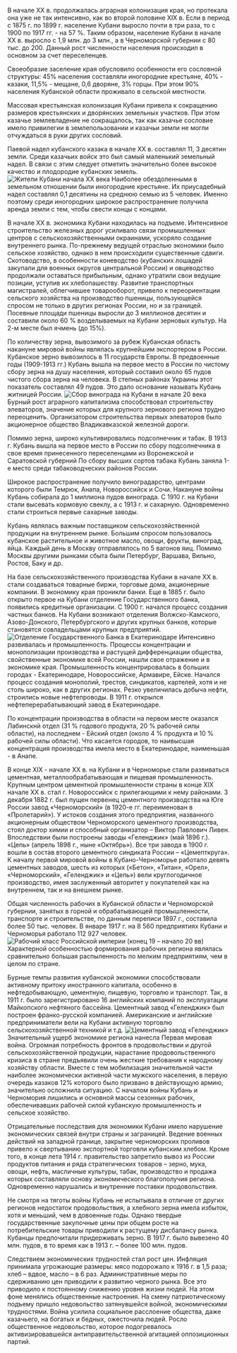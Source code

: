 В начале ХХ в. продолжалась аграрная колонизация края, но протекала она уже не так интенсивно, как во второй половине ХIХ в. Если в период с 1875 г. по 1899 г. население Кубани выросло почти в три раза, то с 1900 по 1917 гг. - на 57 %. Таким образом, население Кубани в начале ХХ в. выросло с 1,9 млн. до 3 млн., а в Черноморской губернии с 80 тыс. до 200. Данный рост численности населения происходил в основном за счет переселенцев.

Своеобразие заселение края обусловило особенности его сословной структуры: 45% населения составляли иногородние крестьяне, 40% - казаки, 11,5% - мещане, 0,6 дворяне, 3% горцы. При этом 90% населения Кубанской области проживало в сельской местности.

Массовая крестьянская колонизация Кубани привела к сокращению размеров крестьянских и дворянских земельных участков. При этом казачье землевладение не сокращалось, так как казачье сословие имело привилегии в землепользовании и казачьи земли не могли отчуждаться в руки других сословий.

Паевой надел кубанского казака в начале ХХ в. составлял 11, 3 десятин земли. Среди казачьих войск это был самый маленький земельный надел. В связи с этим следует отметить значительно более высокое качество и плодородие кубанских земель.
![](/4/1/1.jpg "Жители Кубани начала XX века")
Наиболее обездоленными в земельном отношении были иногородние крестьяне. Их приусадебный надел составлял 0,1 десятины на среднюю семью из 5 человек. Именно поэтому среди иногородних широкое распространение получила аренда земли с тем, чтобы свести концы с концами.

В начале ХХ в. экономика Кубани находилась на подъеме. Интенсивное строительство железных дорог усиливало связи промышленных центров с сельскохозяйственными окраинами, ускоряло создание внутреннего рынка. По-прежнему ведущей отраслью экономики было сельское хозяйство, однако в нем происходили существенные сдвиги. Скотоводство, в особенности коневодство (кубанских лошадей закупали для военных округов центральной России) и овцеводство продолжали оставаться прибыльным, однако утратили свои ведущие позиции, уступив их  хлебопашеству. Развитие транспортных магистралей, облегчившее товарооборот, привело к переориентации сельского хозяйства на производство пшеницы, пользующейся спросом не только в других регионах России, но и за границей. Посевные площади пшеницы выросли до 3 миллионов десятин и составили около 60 % возделываемых на Кубани зерновых культур. На 2-м месте был ячмень (до 15%).

По количеству зерна, вывозимого за рубеж Кубанская область накануне мировой войны являлась крупнейшим экспортером в России. Кубанское зерно вывозилось в 11 государств Европы. В предвоенные годы (1909-1913 гг.) Кубань вышла на первое место в России по чистому сбору зерна на душу населения, который составил около 65 пудов чистого сбора зерна на человека. В степных районах Украины этот показатель составлял 49 пудов. Это дало основание называть Кубань житницей России. 
![](/4/1/2.jpg "Сбор винограда на Кубани в начале 20 века")
Бурный рост аграрного капитализма способствовал строительству элеваторов, значение которых для крупного зернового региона трудно переоценить. Организатором строительства первых элеваторов было акционерное общество Владикавказской железной дороги. 

Помимо зерна, широко культивировались подсолнечник и табак. В 1913 г. Кубань вышла на первое место в России по сбору подсолнечника в свое время принесенного переселенцами из Воронежской и Саратовской губерний По сбору высших сортов табака Кубань заняла 1-е место среди табаководческих районов России. 

Широкое распространение получило виноградарство, центрами которого были Темрюк, Анапа, Новороссийск и Сочи. Накануне войны Кубань собирала до 1 миллиона пудов винограда. С 1910 г. на Кубани стали высевать кормовую свеклу, а с 1913 г. и сахарную. Одновременно стали строиться первые сахарные заводы.

Кубань являлась важным поставщиком сельскохозяйственной продукции на внутреннем рынке. Большим спросом пользовалось кубанское растительное и животное масло, овощи, фрукты, виноград, яйца. Каждый день в Москву отправлялось по 5 вагонов яиц. Помимо Москвы другими рынками сбыта были Петербург, Варшава, Вильно, Ростов, Баку и др. 

На базе сельскохозяйственного производства Кубани в начале ХХ в. стали создаваться товарные биржи, торговые дома, акционерные компании. В экономику края проникли банки. Еще в 1885 г. было открыто первое на Кубани отделение Государственного банка, появились кредитные организации. С 1900 г. начался процесс создания частных банков. На Кубани возникают отделения Волжско-Камского, Азово-Донского, Петербургского и других крупных банков, которые становятся совладельцами крупных предприятий.
![](/4/1/3.jpg "Отделение Государственного Банка в Екатеринодаре")
Интенсивно развивалась и промышленность. Процессы концентрации и монополизации производства и растущей дифференциации общества, свойственные экономике всей России, нашли свое отражение и в экономике края. Промышленность концентрировалась в больших городах - Екатеринодаре, Новороссийске, Армавире, Ейске. Начался процесс создания монополий, трестов, синдикатов, картелей, хотя и не столь широко, как в других регионах. Резко увеличилась добыча нефти, строились новые нефтепроводы. В 1911 г. открылся нефтеперерабатывающий завод в Екатеринодаре.

По концентрации производства в области на первом месте оказался Лабинскнй отдел (31 % годового продукта, 20 % рабочей силы области), на последнем - Ейский отдел (около 4 % продукта и 10 % рабочей силы области). Что касается городов, то наивысшая концентрация производства имела место в Екатеринодаре, наименьшая - в Анапе.

В конце XIX - начале XX в. на Кубани и в Черноморье стали развиваться цементная, металлообрабатывающая и пищевая промышленность. Крупным центром цементной промышленности страны в конце XIX начале XX в. стал г. Новороссийск с прилегающими к нему районами. 3 декабря 1882 г. был пущен первенец цементного производства на Юге России завод «Черноморский» (в 1920-е гг. переименован в «Пролетарий»). У истоков создания этого предприятия, названного акционерным обществом Черноморского цементного производства, стоял доктор химии и способный организатор – Виктор Павлович Ливен. Впоследствии были построены заводы «Геленджик» (май 1896 г.). «Цепь» (апрель 1898 г., ныне «Октябрь»). Все три завода в 1900 г. вошли в состав второго цементного синдиката России – «Цемепткруга». К началу первой мировой войны в Кубано-Черноморье работало девять цементных заводов, шесть из которых («Бетон», «Титан», «Орел», «Черноморский», «Геленджик» и «Цепь») вели круглогодичное производство, имея заслуженный авторитет у покупателей как на внутреннем, так и на внешнем рынке. 

 Общая численность рабочих в Кубанской области и Черноморской губернии, занятых в горной и обрабатывающей промышленности, транспорте и строительстве, по данным переписи 1897 г., составила более 50 тыс. человек. В январе 1917 г. на 8 560 предприятиях Кубани и Черноморья работало 112 927 человек. 
![](/4/1/4.jpg "Рабочий класс Российской империи (конец 19 – начало 20 вв)")
Характерной особенностью формирования рабочих региона являлась сравнительно большая распыленность по мелким предприятиям, чем в целом по стране.

Бурные темпы развития кубанской экономики способствовали активному притоку иностранного капитала, особенно в нефтедобывающую, цементную, пищевую, торговлю и транспорт. Так, в 1911 г. было зарегистрировано 16 английских компаний по эксплуатации Майкопского нефтяного бассейна. Цементный завод «Геленджик» был построен франко-русской компанией. Американские и английские предприниматели вели на Кубани активную торговлю сельскохозяйственной техникой и т.д. 
![](/4/1/5.jpg "Цементный завод «Геленджик»")
Значительный ущерб экономике региона нанесла Первая мировая война. Огромная потребность фронтов в продовольствии и другой сельскохозяйственной продукции, нарастание продовольственного кризиса в стране предъявили очень жесткие требования к народному хозяйству области. Вместе с тем мобилизация значительной части наиболее экономически активной части мужского населения, в первую очередь казаков 12% которого было призвано в действующую армию, значительно осложнила ситуацию. С началом войны Кубань и Черномория лишились и основной массы сезонных рабочих, обеспечивавших рабочей силой кубанскую промышленность и сельское хозяйство.

Отрицательные последствия для экономики Кубани имело нарушение экономических связей внутри страны и заграницей. Ведение военных действий на западной границе, закрытие черноморских проливов привело к свертыванию экспортной торговли кубанским хлебом. Кроме того, в конце лета 1914 г. правительство запретило вывоз из России продуктов питания и ряда стратегических товаров – зерно, мука, овощи, нефть, масличные культуры, табак, производство и продажа которых составляли основу экономического благополучия региона. Одновременно нарушались и внутренние поставки продовольствия. 

Не смотря на тяготы войны Кубань не испытывала в отличие от других регионов недостаток продовольствия, а хлебного зерна имела избыток, хотя и меньший, чем в довоенные годы. Однако твердые государственные закупочные цены при общем росте на потребительские товары приводили к растущему дисбалансу рынка. Кубанцы предпочитали придерживать зерно. В 1917 г. было вывезено 40 млн. пудов, в то время как в 1913 г. – более 100 млн. пудов.

Следствием экономических трудностей стал рост цен. Инфляция принимала угрожающие размеры: мясо подорожало к 1916 г. в 1,5 раза; хлеб – вдвое, масло – в 6 раз. Административные меры по сдерживанию цен приводили к развитию черного рынка. Все это приводило к постоянному снижению уровня жизни людей. На этом фоне менялись общественные настроения. На смену патриотическому подъему пришло недовольство затянувшейся войной, экономическими трудностями. Война усилила социальное расслоение общества, даже казачьего, на богатых и бедных, ожесточила людей. Росло общественное недовольство, которое подогревалось активизировавшейся антиправительственной агитацией оппозиционных партий.
